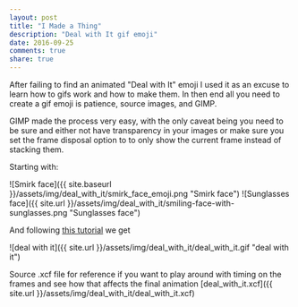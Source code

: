 ```yaml
---
layout: post
title: "I Made a Thing"
description: "Deal with It gif emoji"
date: 2016-09-25
comments: true
share: true
---
```


After failing to find an animated "Deal with It" emoji I used it as an excuse to learn how to gifs work 
and how to make them. In then end all you need to create a gif emoji is patience, source images, and GIMP.

GIMP made the process very easy, with the only caveat being you need to be sure and either not have transparency in your images
or make sure you set the frame disposal option to to only show the current frame instead of stacking them.

Starting with:

![Smirk face]({{ site.baseurl }}/assets/img/deal_with_it/smirk_face_emoji.png "Smirk face")
![Sunglasses face]({{ site.url }}/assets/img/deal_with_it/smiling-face-with-sunglasses.png "Sunglasses face")


And following [this tutorial](https://www.gimp.org/tutorials/Simple_Animations/) we get

![deal with it]({{ site.url }}/assets/img/deal_with_it/deal_with_it.gif "deal with it")

Source .xcf file for reference if you want to play around with timing on the frames and see
how that affects the final animation
[deal_with_it.xcf]({{ site.url }}/assets/img/deal_with_it/deal_with_it.xcf)
